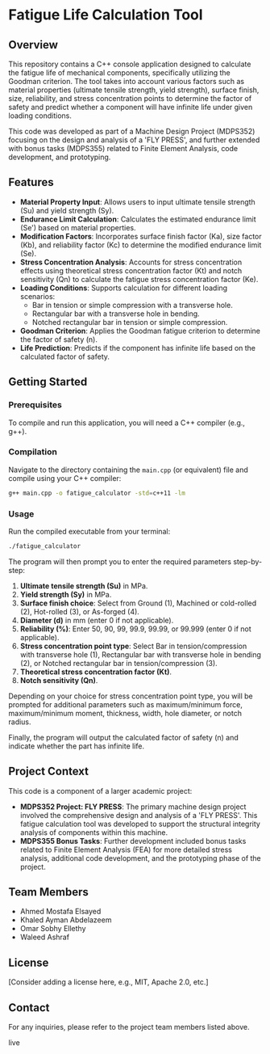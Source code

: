 # Fatigue Life Calculation Tool

## Overview

This repository contains a C++ console application designed to calculate the fatigue life of mechanical components, specifically utilizing the Goodman criterion. The tool takes into account various factors such as material properties (ultimate tensile strength, yield strength), surface finish, size, reliability, and stress concentration points to determine the factor of safety and predict whether a component will have infinite life under given loading conditions.

This code was developed as part of a Machine Design Project (MDPS352) focusing on the design and analysis of a 'FLY PRESS', and further extended with bonus tasks (MDPS355) related to Finite Element Analysis, code development, and prototyping.

## Features

- **Material Property Input**: Allows users to input ultimate tensile strength (Su) and yield strength (Sy).
- **Endurance Limit Calculation**: Calculates the estimated endurance limit (Se') based on material properties.
- **Modification Factors**: Incorporates surface finish factor (Ka), size factor (Kb), and reliability factor (Kc) to determine the modified endurance limit (Se).
- **Stress Concentration Analysis**: Accounts for stress concentration effects using theoretical stress concentration factor (Kt) and notch sensitivity (Qn) to calculate the fatigue stress concentration factor (Ke).
- **Loading Conditions**: Supports calculation for different loading scenarios:
    - Bar in tension or simple compression with a transverse hole.
    - Rectangular bar with a transverse hole in bending.
    - Notched rectangular bar in tension or simple compression.
- **Goodman Criterion**: Applies the Goodman fatigue criterion to determine the factor of safety (n).
- **Life Prediction**: Predicts if the component has infinite life based on the calculated factor of safety.

## Getting Started

### Prerequisites

To compile and run this application, you will need a C++ compiler (e.g., g++).

### Compilation

Navigate to the directory containing the `main.cpp` (or equivalent) file and compile using your C++ compiler:

```bash
g++ main.cpp -o fatigue_calculator -std=c++11 -lm
```

### Usage

Run the compiled executable from your terminal:

```bash
./fatigue_calculator
```

The program will then prompt you to enter the required parameters step-by-step:

1.  **Ultimate tensile strength (Su)** in MPa.
2.  **Yield strength (Sy)** in MPa.
3.  **Surface finish choice**: Select from Ground (1), Machined or cold-rolled (2), Hot-rolled (3), or As-forged (4).
4.  **Diameter (d)** in mm (enter 0 if not applicable).
5.  **Reliability (%)**: Enter 50, 90, 99, 99.9, 99.99, or 99.999 (enter 0 if not applicable).
6.  **Stress concentration point type**: Select Bar in tension/compression with transverse hole (1), Rectangular bar with transverse hole in bending (2), or Notched rectangular bar in tension/compression (3).
7.  **Theoretical stress concentration factor (Kt)**.
8.  **Notch sensitivity (Qn)**.

Depending on your choice for stress concentration point type, you will be prompted for additional parameters such as maximum/minimum force, maximum/minimum moment, thickness, width, hole diameter, or notch radius.

Finally, the program will output the calculated factor of safety (n) and indicate whether the part has infinite life.

## Project Context

This code is a component of a larger academic project:

-   **MDPS352 Project: FLY PRESS**: The primary machine design project involved the comprehensive design and analysis of a 'FLY PRESS'. This fatigue calculation tool was developed to support the structural integrity analysis of components within this machine.
-   **MDPS355 Bonus Tasks**: Further development included bonus tasks related to Finite Element Analysis (FEA) for more detailed stress analysis, additional code development, and the prototyping phase of the project.

## Team Members

-   Ahmed Mostafa Elsayed
-   Khaled Ayman Abdelazeem
-   Omar Sobhy Ellethy
-   Waleed Ashraf

## License

[Consider adding a license here, e.g., MIT, Apache 2.0, etc.]

## Contact

For any inquiries, please refer to the project team members listed above.




live

